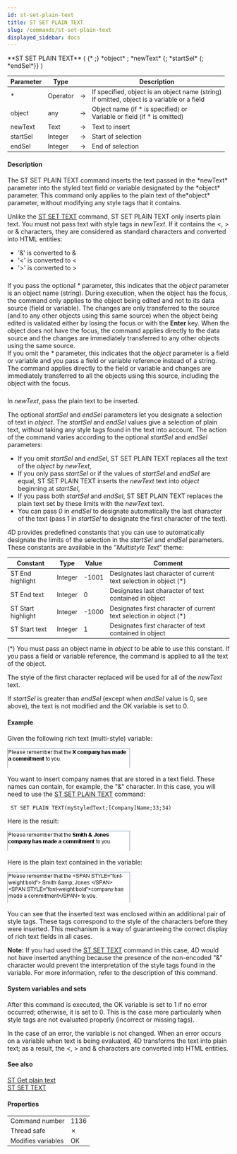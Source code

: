 ```yaml
---
id: st-set-plain-text
title: ST SET PLAIN TEXT
slug: /commands/st-set-plain-text
displayed_sidebar: docs
---
```


<!--REF #_command_.ST SET PLAIN TEXT.Syntax-->**ST SET PLAIN TEXT** ( {* ;} *object* ; *newText* {; *startSel* {; *endSel*}} )<!-- END REF-->
<!--REF #_command_.ST SET PLAIN TEXT.Params-->
| Parameter | Type |  | Description |
| --- | --- | --- | --- |
| * | Operator | &#8594;  | If specified, object is an object name (string) <br/>If omitted, object is a variable or a field |
| object | any | &#8594;  | Object name (if * is specified) or <br/>Variable or field (if * is omitted) |
| newText | Text | &#8594;  | Text to insert |
| startSel | Integer | &#8594;  | Start of selection |
| endSel | Integer | &#8594;  | End of selection |

<!-- END REF-->

#### Description 

<!--REF #_command_.ST SET PLAIN TEXT.Summary-->The ST SET PLAIN TEXT command inserts the text passed in the *newText* parameter into the styled text field or variable designated by the *object* parameter.<!-- END REF--> This command only applies to the plain text of the*object* parameter, without modifying any style tags that it contains. 

Unlike the [ST SET TEXT](st-set-text.md) command, ST SET PLAIN TEXT only inserts plain text. You must not pass text with style tags in *newText*. If it contains the <, > or & characters, they are considered as standard characters and converted into HTML entities:

* '&' is converted to &amp;
* '<' is converted to &lt;
* '>' is converted to &gt;

##### 

If you pass the optional *\** parameter, this indicates that the *object* parameter is an object name (string). During execution, when the object has the focus, the command only applies to the object being edited and not to its data source (field or variable). The changes are only transferred to the source (and to any other objects using this same source) when the object being edited is validated either by losing the focus or with the **Enter** key. When the object does not have the focus, the command applies directly to the data source and the changes are immediately transferred to any other objects using the same source.   
If you omit the *\** parameter, this indicates that the *object* parameter is a field or variable and you pass a field or variable reference instead of a string. The command applies directly to the field or variable and changes are immediately transferred to all the objects using this source, including the object with the focus. 

##### 

In *newText*, pass the plain text to be inserted. 

The optional *startSel* and *endSel* parameters let you designate a selection of text in *object*. The *startSel* and *endSel* values give a selection of plain text, without taking any style tags found in the text into account. The action of the command varies according to the optional *startSel* and *endSel* parameters:

* If you omit *startSel* and *endSel*, ST SET PLAIN TEXT replaces all the text of the *object* by *newText*,
* If you only pass *startSel* or if the values of *startSel* and *endSel* are equal, ST SET PLAIN TEXT inserts the *newText* text into *object* beginning at *startSel*,
* If you pass both *startSel* and *endSel*, ST SET PLAIN TEXT replaces the plain text set by these limits with the *newText* text.
* You can pass 0 in *endSel* to designate automatically the last character of the text (pass 1 in *startSel* to designate the first character of the text).

4D provides predefined constants that you can use to automatically designate the limits of the selection in the *startSel* and *endSel* parameters. These constants are available in the "*Multistyle Text*" theme: 

| Constant           | Type    | Value  | Comment                                                             |
| ------------------ | ------- | ------ | ------------------------------------------------------------------- |
| ST End highlight   | Integer | \-1001 | Designates last character of current text selection in object (\*)  |
| ST End text        | Integer | 0      | Designates last character of text contained in object               |
| ST Start highlight | Integer | \-1000 | Designates first character of current text selection in object (\*) |
| ST Start text      | Integer | 1      | Designates first character of text contained in object              |

(\*) You must pass an object name in *object* to be able to use this constant. If you pass a field or variable reference, the command is applied to all the text of the object.

The style of the first character replaced will be used for all of the *newText* text. 

If *startSel* is greater than *endSel* (except when *endSel* value is 0, see above), the text is not modified and the OK variable is set to 0.

#### Example 

Given the following rich text (multi-style) variable:

![](../assets/en/commands/pict572269.en.png)

You want to insert company names that are stored in a text field. These names can contain, for example, the "&" character. In this case, you will need to use the [ST SET PLAIN TEXT](st-set-plain-text.md) command:

```4d
 ST SET PLAIN TEXT(myStyledText;[Company]Name;33;34)
```

Here is the result:

![](../assets/en/commands/pict572271.en.png)

Here is the plain text contained in the variable:

![](../assets/en/commands/pict572279.en.png)

You can see that the inserted text was enclosed within an additional pair of style tags. These tags correspond to the style of the characters before they were inserted. This mechanism is a way of guaranteeing the correct display of rich text fields in all cases. 

**Note:** If you had used the [ST SET TEXT](st-set-text.md) command in this case, 4D would not have inserted anything because the presence of the non-encoded "&" character would prevent the interpretation of the style tags found in the variable. For more information, refer to the description of this command. 

#### System variables and sets 

After this command is executed, the OK variable is set to 1 if no error occurred; otherwise, it is set to 0\. This is the case more particularly when style tags are not evaluated properly (incorrect or missing tags).   

In the case of an error, the variable is not changed. When an error occurs on a variable when text is being evaluated, 4D transforms the text into plain text; as a result, the <, > and & characters are converted into HTML entities.

#### See also 

[ST Get plain text](st-get-plain-text.md)  
[ST SET TEXT](st-set-text.md)  

#### Properties

|  |  |
| --- | --- |
| Command number | 1136 |
| Thread safe | &cross; |
| Modifies variables | OK |


